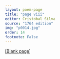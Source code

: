 ```yaml
---
layout: poem-page
title: "page viii"
editor: Cristobal Silva
source: "1764 edition"
img: "p0014.jpg"
order: 14
footnote: False
---
```



[[Blank page]]({{site.baseurl}}/images/{{page.img}})

